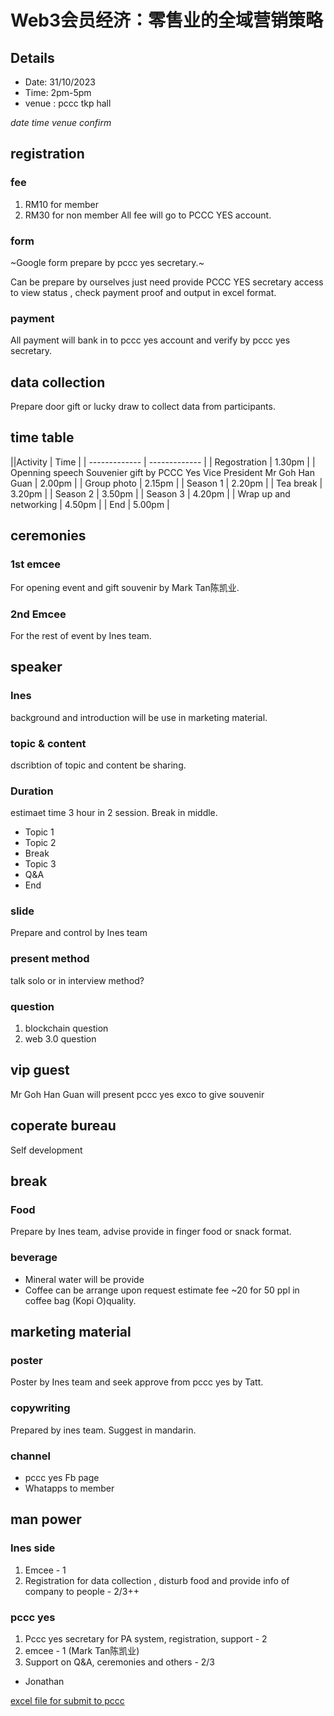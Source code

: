 # Web3会员经济：零售业的全域营销策略
## Details
- Date: 31/10/2023
- Time: 2pm-5pm
- venue : pccc tkp hall

*date time venue confirm*


## registration 
### fee
1. RM10 for member 
2. RM30 for non member 
All fee will go to PCCC YES account. 
### form
~Google form prepare by pccc yes secretary.~

Can be prepare by ourselves just need provide PCCC YES secretary access to view status , check payment proof and output in excel format.


### payment 
All payment will bank in to pccc yes account and verify by pccc yes secretary.

## data collection 
Prepare door gift or lucky draw to collect data from participants.

## time table
||Activity  | Time |
| ------------- | ------------- |
| Regostration  | 1.30pm  |
| Openning speech Souvenier gift by PCCC Yes  Vice President Mr Goh Han Guan  | 2.00pm |
| Group photo  | 2.15pm |
| Season 1  | 2.20pm |
| Tea break  | 3.20pm |
| Season 2  | 3.50pm |
| Season 3  | 4.20pm |
| Wrap up and networking  | 4.50pm |
| End  | 5.00pm |


## ceremonies
### 1st  emcee
For opening event and gift souvenir by Mark Tan陈凯业.

### 2nd Emcee
For the rest of event by Ines team.

## speaker 
### Ines
background and introduction will be use in marketing material.
### topic & content
dscribtion of topic and content be sharing.

### Duration
estimaet time 3 hour in 2 session. Break in middle.
- Topic 1
- Topic 2
- Break 
- Topic 3
- Q&A
- End


### slide
Prepare and control by Ines team


### present method
talk solo or in interview method?


### question
1. blockchain question
2. web 3.0 question

## vip guest
Mr Goh Han Guan will present pccc yes exco to give souvenir 

## coperate bureau 
Self development
## break
### Food
Prepare by Ines team, advise provide in finger food or snack format.

### beverage
- Mineral water will be provide 
- Coffee can be arrange upon request estimate fee ~20 for 50 ppl in coffee bag (Kopi O)quality.

## marketing material
### poster
Poster by Ines team and seek approve from pccc yes by Tatt.

### copywriting
Prepared by ines team. Suggest in mandarin.

### channel
- pccc yes Fb page
- Whatapps to member 

## man power
### Ines side
1. Emcee - 1
2. Registration for data collection , disturb food  and provide info of company to people - 2/3++

### pccc yes
1. Pccc yes secretary for PA system, registration, support - 2
2. emcee - 1 (Mark Tan陈凯业)
3. Support on Q&A, ceremonies and others - 2/3
- Jonathan

[excel file for submit to pccc](https://github.com/ytyeoh/event/files/12723802/Wonder.Web3.xlsx)
 

